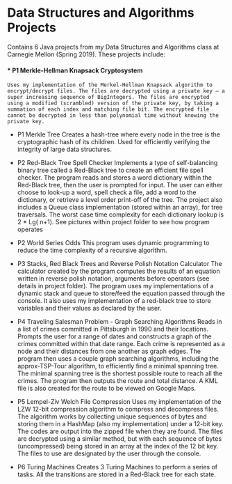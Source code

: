 # Data Structures and Algorithms Projects
Contains 6 Java projects from my Data Structures and Algorithms class at Carnegie Mellon (Spring 2019). These projects include:

#### * P1 Merkle-Hellman Knapsack Cryptosystem
	
	Uses my implementation of the Merkel-Hellman Knapsack algorithm to encrypt/decrypt files. The files are decrypted using a private key – a super increasing sequence of BigIntegers. The files are encrypted using a modified (scrambled) version of the private key, by taking a summation of each index and matching file bit. The encrypted file cannot be decrypted in less than polynomial time without knowing the private key.

* P1 Merkle Tree
	Creates a hash-tree where every node in the tree is the cryptographic hash of its children. Used for efficiently verifying the integrity of large data structures. 

* P2 Red-Black Tree Spell Checker
	Implements a type of self-balancing binary tree called a Red-Black tree to create an efficient file spell checker. The program reads and stores a word dictionary within the Red-Black tree, then the user is prompted for input. The user can either choose to look-up a word, spell check a file, add a word to the dictionary, or retrieve a level order print-off of the tree. The project also includes a Queue class implementation (stored within an array), for tree traversals. The worst case time complexity for each dictionary lookup is 2 * Lg( n+1). See pictures within project folder to see how program operates

* P2 World Series Odds
	This program uses dynamic programming to reduce the time complexity of a recursive algorithm.

* P3 Stacks, Red Black Trees and Reverse Polish Notation Calculator
	The calculator created by the program computes the results of an equation written in reverse polish notation, arguments before operators (see details in project folder). The program uses my implementations of a dynamic stack and queue to store/feed the equation passed through the console. It also uses my implementation of a red-black tree to store variables and their values as declared by the user.

* P4 Traveling Salesman Problem - Graph Searching Algorithms
	Reads in a list of crimes committed in Pittsburgh in 1990 and their locations. Prompts the user for a range of dates and constructs a graph of the crimes committed within that date range. Each crime is represented as a node and their distances from one another as graph edges. The program then uses a couple graph searching algorithms, including the approx-TSP-Tour algorithm, to efficiently find a minimal spanning tree. The minimal spanning tree is the shortest possible route to reach all the crimes. The program then outputs the route and total distance. A KML file is also created for the route to be viewed on Google Maps.

* P5 Lempel-Ziv Welch File Compression
	Uses my implementation of the LZW 12-bit compression algorithm to compress and decompress files. The algorithm works by collecting unique sequences of bytes and storing them in a HashMap (also my implementation) under a 12-bit key. The codes are output into the zipped file when they are found. The files are decrypted using a similar method, but with each sequence of bytes (uncompressed) being stored in an array at the index of the 12 bit key. The files to use are designated by the user through the console.

* P6 Turing Machines
	Creates 3 Turing Machines to perform a series of tasks. All the transitions are stored in a Red-Black tree for each state.

